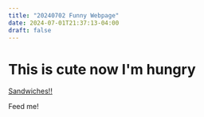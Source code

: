 ```yaml
---
title: "20240702 Funny Webpage"
date: 2024-07-01T21:37:13-04:00
draft: false
---
```


# This is cute now I'm hungry

[Sandwiches!!](https://rotatingsandwiches.com)

Feed me!